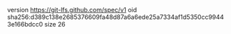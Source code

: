 version https://git-lfs.github.com/spec/v1
oid sha256:d389c138e2685376609fa48d87a6a6ede25a7334af1d5350cc99443e166bdcc0
size 26
